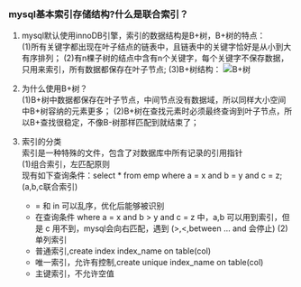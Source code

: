 ### mysql基本索引存储结构?什么是联合索引？
1. mysql默认使用innoDB引擎，索引的数据结构是B+树，B+树的特点：<br/>
    (1)所有关键字都出现在叶子结点的链表中，且链表中的关键字恰好是从小到大有序排列；
    (2)有n棵子树的结点中含有n个关键字，每个关键字不保存数据，只用来索引，所有数据都保存在叶子节点;
    (3)B+树结构：
    ![B+树](https://github.com/shifefiei/job-interview/blob/master/static/picture/B+树.png)
    
2. 为什么使用B+树？<br/>
(1)B+树中数据都保存在叶子节点，中间节点没有数据域，所以同样大小空间中B+树容纳的元素更多；
(2)B+树在查找元素时必须最终查询到叶子节点，所以B+查找很稳定，不像B-树那样匹配到就结束了；

3. 索引的分类<br/>
索引是一种特殊的文件，包含了对数据库中所有记录的引用指针<br/>
(1)组合索引，左匹配原则<br/>
    现有如下查询条件：select * from emp where a = x and b = y and c = z;(a,b,c联合索引) <br/>
    - = 和 in 可以乱序，优化后能够被识别
    - 在查询条件 where a = x and b > y and c = z 中，a,b 可以用到索引，但是 c 用不到，mysql会向右匹配，遇到 (>,<,between ... and 会停止)
(2)单列索引   <br/>
    - 普通索引,create index index_name on table(col)
    - 唯一索引，允许有控制,create unique index_name on table(col) 
    - 主键索引，不允许空值


